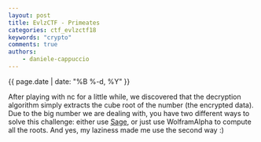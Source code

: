 ```yaml
---
layout: post
title: EvlzCTF - Primeates
categories: ctf_evlzctf18
keywords: "crypto"
comments: true
authors:
    - daniele-cappuccio
---
```

{{ page.date | date: "%B %-d, %Y" }}

After playing with nc for a little while, we discovered that the decryption algorithm simply extracts the cube root of the number (the encrypted data). Due to the big number we are dealing with, you have two different ways to solve this challenge: either use [Sage](http://www.sagemath.org/),
or just use WolframAlpha to compute all the roots. And yes, my laziness made me use the second way :)
